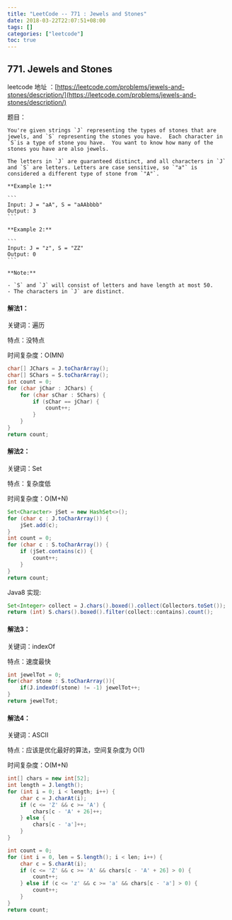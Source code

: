 ```yaml
---
title: "LeetCode -- 771 : Jewels and Stones"
date: 2018-03-22T22:07:51+08:00
tags: []
categories: ["leetcode"]
toc: true
---
```


## 771. Jewels and Stones

leetcode 地址 ：[https://leetcode.com/problems/jewels-and-stones/description/](https://leetcode.com/problems/jewels-and-stones/description/)

题目：

    You're given strings `J` representing the types of stones that are jewels, and `S` representing the stones you have.  Each character in `S`is a type of stone you have.  You want to know how many of the stones you have are also jewels.
    
    The letters in `J` are guaranteed distinct, and all characters in `J` and `S` are letters. Letters are case sensitive, so `"a"` is considered a different type of stone from `"A"`.
    
    **Example 1:**
    
    ​```
    Input: J = "aA", S = "aAAbbbb"
    Output: 3
    ​```
    
    **Example 2:**
    
    ​```
    Input: J = "z", S = "ZZ"
    Output: 0
    ​```
    
    **Note:**
    
    - `S` and `J` will consist of letters and have length at most 50.
    - The characters in `J` are distinct.

#### 解法1：

关键词：遍历

特点：没特点

时间复杂度：O(MN)

```java
char[] JChars = J.toCharArray();
char[] SChars = S.toCharArray();
int count = 0;
for (char jChar : JChars) {
    for (char sChar : SChars) {
        if (sChar == jChar) {
            count++;
        }
    }
}
return count;
```

#### 解法2：

关键词：Set

特点：复杂度低

时间复杂度：O(M+N)

```java
Set<Character> jSet = new HashSet<>();
for (char c : J.toCharArray()) {
    jSet.add(c);
}
int count = 0;
for (char c : S.toCharArray()) {
    if (jSet.contains(c)) {
        count++;
    }
}
return count;
```

Java8 实现:

```java
Set<Integer> collect = J.chars().boxed().collect(Collectors.toSet());
return (int) S.chars().boxed().filter(collect::contains).count();
```

#### 解法3：

关键词：indexOf

特点：速度最快

```java
int jewelTot = 0;
for(char stone : S.toCharArray()){
    if(J.indexOf(stone) != -1) jewelTot++;
}
return jewelTot;
```

#### 解法4：

关键词：ASCII

特点：应该是优化最好的算法，空间复杂度为 O(1)

时间复杂度：O(M+N) 

```java
int[] chars = new int[52];
int length = J.length();
for (int i = 0; i < length; i++) {
    char c = J.charAt(i);
    if (c <= 'Z' && c >= 'A') {
        chars[c - 'A' + 26]++;
    } else {
        chars[c - 'a']++;
    }
}

int count = 0;
for (int i = 0, len = S.length(); i < len; i++) {
    char c = S.charAt(i);
    if (c <= 'Z' && c >= 'A' && chars[c - 'A' + 26] > 0) {
        count++;
    } else if (c <= 'z' && c >= 'a' && chars[c - 'a'] > 0) {
        count++;
    }
}
return count;
```

